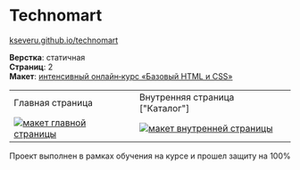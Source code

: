 # Technomart #

[kseveru.github.io/technomart](https://kseveru.github.io/technomart/ "Открыть проект")

**Верстка**: статичная  
**Страниц**: 2  
**Макет**: [интенсивный онлайн‑курс «Базовый HTML и CSS»](https://htmlacademy.ru/intensive/htmlcss)  
<table>
  <tr>
    <td>Главная страница</td>
    <td>Внутренняя страница ["Каталог"]</td>
  </tr>
  <tr>
    <td>
      <a href="https://kseveru.github.io/img/preview-technomart.png" title="Открыть макет">
        <img src="https://kseveru.github.io/img/preview-technomart-small.png" alt="макет главной страницы">
      </a>
    </td>
    <td>
      <a href="https://kseveru.github.io/img/preview-technomart-catalog.png" title="Открыть макет">
        <img src="https://kseveru.github.io/img/preview-technomart-catalog-small.png" alt="макет внутренней страницы">
      </a>
    </td>
  </tr>
</table>

Проект выполнен в рамках обучения на курсе и прошел защиту на 100%
